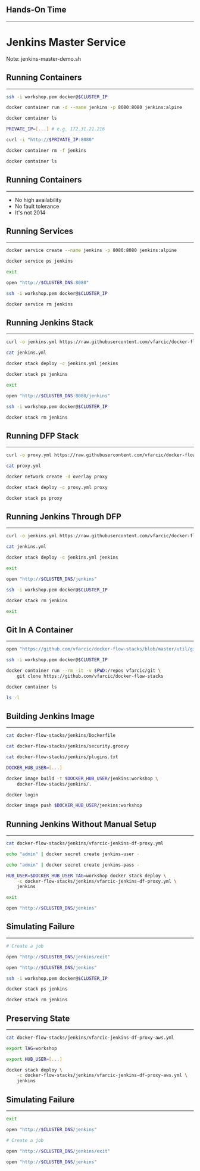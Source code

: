 ## Hands-On Time

---

# Jenkins Master Service

Note:
jenkins-master-demo.sh


## Running Containers

---

```bash
ssh -i workshop.pem docker@$CLUSTER_IP

docker container run -d --name jenkins -p 8080:8080 jenkins:alpine

docker container ls

PRIVATE_IP=[...] # e.g. 172.31.21.216

curl -i "http://$PRIVATE_IP:8080"

docker container rm -f jenkins

docker container ls
```


## Running Containers

---

* No high availability
* No fault tolerance
* It's not 2014


## Running Services

---

```bash
docker service create --name jenkins -p 8080:8080 jenkins:alpine

docker service ps jenkins

exit

open "http://$CLUSTER_DNS:8080"

ssh -i workshop.pem docker@$CLUSTER_IP

docker service rm jenkins
```


## Running Jenkins Stack

---

```bash
curl -o jenkins.yml https://raw.githubusercontent.com/vfarcic/docker-flow-stacks/master/jenkins/jenkins.yml

cat jenkins.yml

docker stack deploy -c jenkins.yml jenkins

docker stack ps jenkins

exit

open "http://$CLUSTER_DNS:8080/jenkins"

ssh -i workshop.pem docker@$CLUSTER_IP

docker stack rm jenkins
```


## Running DFP Stack

---

```bash
curl -o proxy.yml https://raw.githubusercontent.com/vfarcic/docker-flow-stacks/master/proxy/docker-flow-proxy.yml

cat proxy.yml

docker network create -d overlay proxy

docker stack deploy -c proxy.yml proxy

docker stack ps proxy
```


## Running Jenkins Through DFP

---

```bash
curl -o jenkins.yml https://raw.githubusercontent.com/vfarcic/docker-flow-stacks/master/jenkins/jenkins-df-proxy.yml

cat jenkins.yml

docker stack deploy -c jenkins.yml jenkins

exit

open "http://$CLUSTER_DNS/jenkins"

ssh -i workshop.pem docker@$CLUSTER_IP

docker stack rm jenkins

exit
```


## Git In A Container

---

```bash
open "https://github.com/vfarcic/docker-flow-stacks/blob/master/util/git/Dockerfile"

ssh -i workshop.pem docker@$CLUSTER_IP

docker container run --rm -it -v $PWD:/repos vfarcic/git \
    git clone https://github.com/vfarcic/docker-flow-stacks

docker container ls

ls -l
```


## Building Jenkins Image

---

```bash
cat docker-flow-stacks/jenkins/Dockerfile

cat docker-flow-stacks/jenkins/security.groovy

cat docker-flow-stacks/jenkins/plugins.txt

DOCKER_HUB_USER=[...]

docker image build -t $DOCKER_HUB_USER/jenkins:workshop \
    docker-flow-stacks/jenkins/.

docker login

docker image push $DOCKER_HUB_USER/jenkins:workshop
```


## Running Jenkins Without Manual Setup

---

```bash
cat docker-flow-stacks/jenkins/vfarcic-jenkins-df-proxy.yml

echo "admin" | docker secret create jenkins-user -

echo "admin" | docker secret create jenkins-pass -

HUB_USER=$DOCKER_HUB_USER TAG=workshop docker stack deploy \
    -c docker-flow-stacks/jenkins/vfarcic-jenkins-df-proxy.yml \
    jenkins

exit

open "http://$CLUSTER_DNS/jenkins"
```


## Simulating Failure

---

```bash
# Create a job

open "http://$CLUSTER_DNS/jenkins/exit"

open "http://$CLUSTER_DNS/jenkins"

ssh -i workshop.pem docker@$CLUSTER_IP

docker stack ps jenkins

docker stack rm jenkins
```


## Preserving State

---

```bash
cat docker-flow-stacks/jenkins/vfarcic-jenkins-df-proxy-aws.yml

export TAG=workshop

export HUB_USER=[...]

docker stack deploy \
    -c docker-flow-stacks/jenkins/vfarcic-jenkins-df-proxy-aws.yml \
    jenkins
```


## Simulating Failure

---

```bash
exit

open "http://$CLUSTER_DNS/jenkins"

# Create a job

open "http://$CLUSTER_DNS/jenkins/exit"

open "http://$CLUSTER_DNS/jenkins"
```
